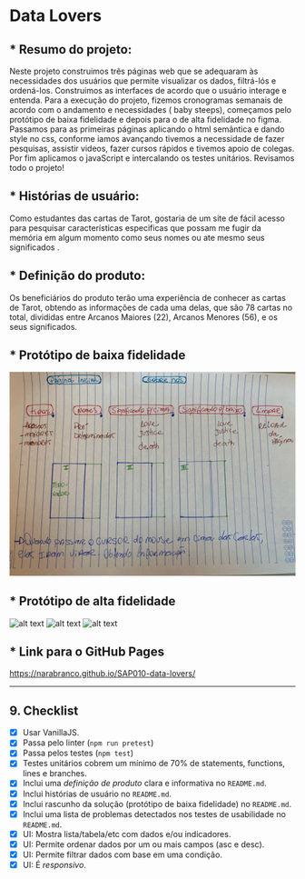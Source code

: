 # Data Lovers


## * Resumo do projeto:

Neste projeto construimos três páginas web que se adequaram às necessidades dos usuários que permite visualizar os dados, filtrá-lós e ordená-los. Construimos as interfaces de acordo que o usuário interage e entenda.
Para a execução do projeto, fizemos cronogramas semanais de acordo com o andamento e necessidades ( baby steeps), começamos pelo protótipo de baixa fidelidade e depois para o de alta fidelidade no figma. Passamos para as primeiras páginas aplicando o html semântica e dando style no css, conforme iamos avançando tivemos a necessidade de fazer pesquisas, assistir videos, fazer cursos rápidos e tivemos apoio de colegas. Por fim aplicamos o javaScript e intercalando os testes unitários. Revisamos todo o projeto!



## * Histórias de usuário:

Como estudantes das cartas de Tarot, gostaria de um site de fácil acesso para pesquisar características especificas que possam me fugir da memória em algum momento como seus nomes ou ate mesmo seus significados . 

## * Definição do produto:
Os beneficiários do produto terão uma experiência de conhecer as cartas de Tarot, obtendo as informações de cada uma delas, que são 78 cartas no total, divididas entre Arcanos Maiores (22), Arcanos Menores (56), e os seus significados. 



## * Protótipo de baixa fidelidade
![alt text](src/img/prototipobaixa.jpeg)

## * Protótipo de alta fidelidade
![alt text](src/img/Pr%C3%B3tipo%20Alta%20Fidelidade%20-%20Tarot.png)
![alt text](src/img/Pr%C3%B3tipo%20Alta%20Fidelidade%20-%20Tarot-2.png)
![alt text](src/img/Pr%C3%B3tipo%20Alta%20Fidelidade%20-%20Tarot-3.png)



## * Link para o GitHub Pages
https://narabranco.github.io/SAP010-data-lovers/

***

## 9. Checklist

* [x] Usar VanillaJS.
* [x] Passa pelo linter (`npm run pretest`)
* [x] Passa pelos testes (`npm test`)
* [x] Testes unitários cobrem um mínimo de 70% de statements, functions, lines e
  branches.
* [x] Inclui uma _definição de produto_ clara e informativa no `README.md`.
* [x] Inclui histórias de usuário no `README.md`.
* [x] Inclui rascunho da solução (protótipo de baixa fidelidade) no `README.md`.
* [x] Inclui uma lista de problemas detectados nos testes de usabilidade no
  `README.md`.
* [x] UI: Mostra lista/tabela/etc com dados e/ou indicadores.
* [x] UI: Permite ordenar dados por um ou mais campos (asc e desc).
* [x] UI: Permite filtrar dados com base em uma condição.
* [x] UI: É _responsivo_.
